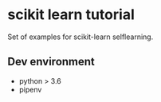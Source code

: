 # scikit learn tutorial

Set of examples for scikit-learn selflearning.



## Dev environment

* python > 3.6
* pipenv


